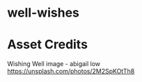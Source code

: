 # well-wishes

# Asset Credits
Wishing Well image - abigail low https://unsplash.com/photos/2M2SpKOtTh8
